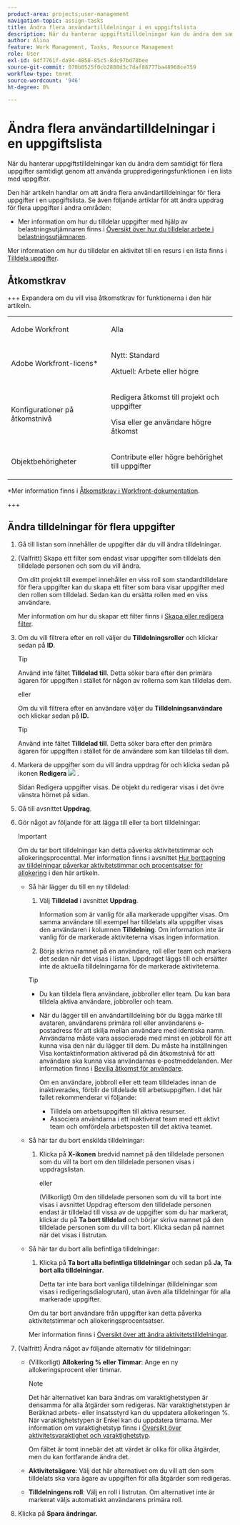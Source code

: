```yaml
---
product-area: projects;user-management
navigation-topic: assign-tasks
title: Ändra flera användartilldelningar i en uppgiftslista
description: När du hanterar uppgiftstilldelningar kan du ändra dem samtidigt för flera uppgifter samtidigt genom att använda gruppredigeringsfunktionen i en lista med uppgifter.
author: Alina
feature: Work Management, Tasks, Resource Management
role: User
exl-id: 04f7761f-da94-4858-85c5-8dc97bd78bee
source-git-commit: 070b0525f0cb2880d3c7daf88777ba48968ce759
workflow-type: tm+mt
source-wordcount: '946'
ht-degree: 0%

---
```


# Ändra flera användartilldelningar i en uppgiftslista

<!--Audited: 07/2024-->

<!--
<p>There is a similar article in Resource Scheduling and a similar one for Issues; when things change, you might need to update all 3</p>
-->

När du hanterar uppgiftstilldelningar kan du ändra dem samtidigt för flera uppgifter samtidigt genom att använda gruppredigeringsfunktionen i en lista med uppgifter.

Den här artikeln handlar om att ändra flera användartilldelningar för flera uppgifter i en uppgiftslista. Se även följande artiklar för att ändra uppdrag för flera uppgifter i andra områden:

* Mer information om hur du tilldelar uppgifter med hjälp av belastningsutjämnaren finns i [Översikt över hur du tilldelar arbete i belastningsutjämnaren](../../../resource-mgmt/workload-balancer/assign-work-in-workload-balancer.md).

Mer information om hur du tilldelar en aktivitet till en resurs i en lista finns i [Tilldela uppgifter](../../../manage-work/tasks/assign-tasks/assign-tasks.md).

## Åtkomstkrav

+++ Expandera om du vill visa åtkomstkrav för funktionerna i den här artikeln.

<table style="table-layout:auto"> 
 <col> 
 <col> 
 <tbody> 
  <tr> 
   <td role="rowheader">Adobe Workfront</td> 
   <td> <p>Alla</p> </td> 
  </tr> 
  <tr> 
   <td role="rowheader">Adobe Workfront-licens*</td> 
   <td> <p>Nytt: Standard</p>
   <p>Aktuell: Arbete eller högre</p> </td> 
  </tr> 
  <tr> 
   <td role="rowheader">Konfigurationer på åtkomstnivå</td> 
   <td> <p>Redigera åtkomst till projekt och uppgifter</p> <p>Visa eller ge användare högre åtkomst</p>  </td> 
  </tr> 
  <tr> 
   <td role="rowheader">Objektbehörigheter</td> 
   <td> <p>Contribute eller högre behörighet till uppgifter</p>  </td> 
  </tr> 
 </tbody> 
</table>

*Mer information finns i [Åtkomstkrav i Workfront-dokumentation](/help/quicksilver/administration-and-setup/add-users/access-levels-and-object-permissions/access-level-requirements-in-documentation.md).

+++

<!--
<div data-mc-conditions="QuicksilverOrClassic.Draft mode">
<h2>When to modify user assignments on tasks</h2>
<p>(NOTE: moved to the new article: /Content/Manage work/Tasks/Assign tasks/modify-task-assignments-overview.htm) </p>
<p>You might want to modify the user assignments for multiple tasks for a variety of reasons, including the following:</p>
<ul>
<li>Users join or leave your team</li>
<li> <p>A user takes a vacation that extends beyond task due dates</p> <note type="note">
When assigning users to work, their availability according to their schedules affects the Planned and Projected Dates of tasks. For information about schedules, see
<a href="../../../administration-and-setup/set-up-workfront/configure-timesheets-schedules/create-schedules.md" class="MCXref xref">Create a schedule</a>.
</note> </li>
<li>A specific role or user is set as the assignee for multiple tasks and you want to quickly modify all items to be assigned to a different user or role</li>
</ul>
<p><strong>How removing assignees affects task hours and allocation percentages</strong></p>
<p>(NOTE: move to the new article: /Content/Manage work/Tasks/Assign tasks/modify-task-assignments-overview.htm) </p>
<p>Removing users can affect task hours and allocation percentages. The effect that removing a user has on the task depends on the Duration Type that was selected for the task. For information about Duration&nbsp;Type, see <a href="../../../manage-work/tasks/taskdurtn/task-duration-and-duration-type.md" class="MCXref xref">Overview of Task Duration and Duration Type</a>.</p>
<p>When you delete a user from a task with the following Duration&nbsp;Types:</p>
<ul>
<li> <p><strong>Simple:</strong> The planned hours assigned to that user are subtracted from the task's total planned hours.</p> <note type="important">
<span class="s1">This could negatively affect your project plan because it changes the total planned hours for the task and the project.</span>
</note> </li>
<li><span class="s1"><strong>Effort Driven:</strong> The allocation percentage does not change for other users.</span> </li>
<li><span class="s1"><strong>Calculated Assignment:</strong> The allocation percentages of other users are adjusted so that the total equals 100%.</span> </li>
<li><span class="s1"><strong>Calculated Work:</strong> The allocation percentage does not change for other users.</span> </li>
</ul>
</div>
-->

## Ändra tilldelningar för flera uppgifter

1. Gå till listan som innehåller de uppgifter där du vill ändra tilldelningar.
1. (Valfritt) Skapa ett filter som endast visar uppgifter som tilldelats den tilldelade personen och som du vill ändra.

   Om ditt projekt till exempel innehåller en viss roll som standardtilldelare för flera uppgifter kan du skapa ett filter som bara visar uppgifter med den rollen som tilldelad. Sedan kan du ersätta rollen med en viss användare.

   Mer information om hur du skapar ett filter finns i [Skapa eller redigera filter](../../../reports-and-dashboards/reports/reporting-elements/create-filters.md).


1. Om du vill filtrera efter en roll väljer du **Tilldelningsroller** och klickar sedan på **ID**.

   >[!TIP]
   >
   >Använd inte fältet **Tilldelad till**. Detta söker bara efter den primära ägaren för uppgiften i stället för någon av rollerna som kan tilldelas dem.

   eller

   Om du vill filtrera efter en användare väljer du **Tilldelningsanvändare** och klickar sedan på **ID.**

   >[!TIP]
   >
   >Använd inte fältet **Tilldelad till**. Detta söker bara efter den primära ägaren för uppgiften i stället för de användare som kan tilldelas till dem.

1. Markera de uppgifter som du vill ändra uppdrag för och klicka sedan på ikonen **Redigera** ![](assets/edit-icon.png) .

   Sidan Redigera uppgifter visas. De objekt du redigerar visas i det övre vänstra hörnet på sidan.

1. Gå till avsnittet **Uppdrag**.
1. Gör något av följande för att lägga till eller ta bort tilldelningar:

   >[!IMPORTANT]
   >
   >Om du tar bort tilldelningar kan detta påverka aktivitetstimmar och allokeringsprocenttal. Mer information finns i avsnittet [Hur borttagning av tilldelningar påverkar aktivitetstimmar och procentsatser för allokering](#how-removing-assignees-affects-task-hours-and-allocation-percentages) i den här artikeln.

   * Så här lägger du till en ny tilldelad:

      1. Välj **Tilldelad** i avsnittet **Uppdrag**.

         Information som är vanlig för alla markerade uppgifter visas. Om samma användare till exempel har tilldelats alla uppgifter visas den användaren i kolumnen **Tilldelning**. Om information inte är vanlig för de markerade aktiviteterna visas ingen information.

      1. Börja skriva namnet på en användare, roll eller team och markera det sedan när det visas i listan. Uppdraget läggs till och ersätter inte de aktuella tilldelningarna för de markerade aktiviteterna.


     >[!TIP]
     >
     > * Du kan tilldela flera användare, jobbroller eller team. Du kan bara tilldela aktiva användare, jobbroller och team.
     >   
     > * När du lägger till en användartilldelning bör du lägga märke till avataren, användarens primära roll eller användarens e-postadress för att skilja mellan användare med identiska namn. Användarna måste vara associerade med minst en jobbroll för att kunna visa den när du lägger till dem. Du måste ha inställningen Visa kontaktinformation aktiverad på din åtkomstnivå för att användare ska kunna visa användarnas e-postmeddelanden. Mer information finns i [Bevilja åtkomst för användare](../../../administration-and-setup/add-users/configure-and-grant-access/grant-access-other-users.md).
     > 
     >   Om en användare, jobbroll eller ett team tilldelades innan de inaktiverades, förblir de tilldelade till arbetsuppgiften. I det här fallet rekommenderar vi följande:
     >   
     >     * Tilldela om arbetsuppgiften till aktiva resurser.
     >     * Associera användarna i ett inaktiverat team med ett aktivt team och omfördela arbetsposten till det aktiva teamet.


   * Så här tar du bort enskilda tilldelningar:

      1. Klicka på **X-ikonen** bredvid namnet på den tilldelade personen som du vill ta bort om den tilldelade personen visas i uppdragslistan.

         eller

         (Villkorligt) Om den tilldelade personen som du vill ta bort inte visas i avsnittet Uppdrag eftersom den tilldelade personen endast är tilldelad till vissa av de uppgifter som du har markerat, klickar du på **Ta bort tilldelad** och börjar skriva namnet på den tilldelade personen som du vill ta bort. Klicka sedan på namnet när det visas i listrutan.

   * Så här tar du bort alla befintliga tilldelningar:

      1. Klicka på **Ta bort alla befintliga tilldelningar** och sedan på **Ja, Ta bort alla tilldelningar**.

         Detta tar inte bara bort vanliga tilldelningar (tilldelningar som visas i redigeringsdialogrutan), utan även alla tilldelningar för alla markerade uppgifter.

     Om du tar bort användare från uppgifter kan detta påverka aktivitetstimmar och allokeringsprocentsatser.

     Mer information finns i [Översikt över att ändra aktivitetstilldelningar](../../../manage-work/tasks/assign-tasks/modify-task-assignments-overview.md).

1. (Valfritt) Ändra något av följande alternativ för tilldelningar:

   * (Villkorligt) **Allokering % eller Timmar**: Ange en ny allokeringsprocent eller timmar.

     >[!NOTE]
     >
     >Det här alternativet kan bara ändras om varaktighetstypen är densamma för alla åtgärder som redigeras. När varaktighetstypen är Beräknad arbets- eller insatsstyrd kan du uppdatera allokeringen %. När varaktighetstypen är Enkel kan du uppdatera timarna. Mer information om varaktighetstyp finns i [Översikt över aktivitetsvaraktighet och varaktighetstyp](../../../manage-work/tasks/taskdurtn/task-duration-and-duration-type.md).
     >
     >
     >Om fältet är tomt innebär det att värdet är olika för olika åtgärder, men du kan fortfarande ändra det.

   * **Aktivitetsägare**: Välj det här alternativet om du vill att den som tilldelats ska vara ägare av uppgiften för alla åtgärder som redigeras.
   * **Tilldelningens roll**: Välj en roll i listrutan. Om alternativet inte är markerat väljs automatiskt användarens primära roll.

1. Klicka på **Spara ändringar.**
